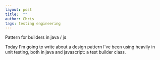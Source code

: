 ```yaml
---
layout: post
title:  ""
author: Chris
tags: testing engineering
---
```

Pattern for builders in java / js


Today I'm going to write about a design pattern I've been using heavily in unit testing, both in java and javascript: a test builder class.

